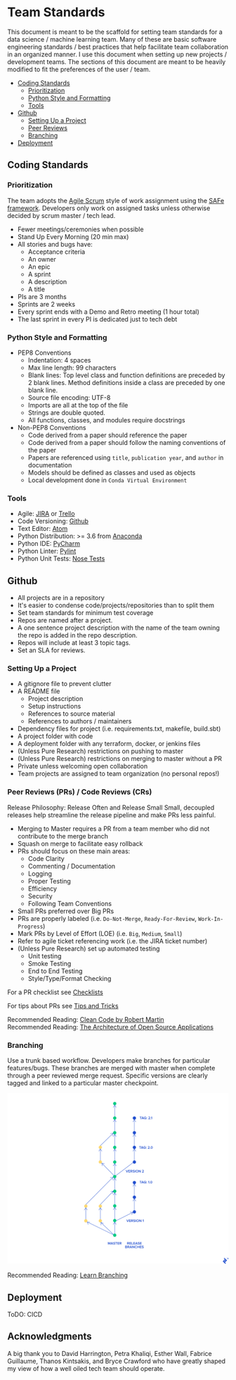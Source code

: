 # Team Standards

This document is meant to be the scaffold for setting team standards for a data science / machine learning team. Many of these are basic software engineering standards / best practices that help facilitate team collaboration in an organized manner. I use this document when setting up new projects / development teams. The sections of this document are meant to be heavily modified to fit the preferences of the user / team.

<!-- TOC -->
* [Coding Standards](#coding_standards)
  * [Prioritization](#prioritization)
  * [Python Style and Formatting](#style)
  * [Tools](#tools)
* [Github](#github)
  * [Setting Up a Project](#setup)
  * [Peer Reviews](#pr)
  * [Branching](#branching)
* [Deployment](#deployment)
<!-- TOC -->

## Coding Standards <a name="coding_standards"></a>

### Prioritization <a name="prioritization"></a>

The team adopts the [Agile Scrum](https://www.cprime.com/resources/what-is-agile-what-is-scrum/) style of work assignment using the [SAFe framework](https://www.scaledagile.com/enterprise-solutions/what-is-safe/). Developers only work on assigned tasks unless otherwise decided by scrum master / tech lead.

* Fewer meetings/ceremonies when possible
* Stand Up Every Morning (20 min max)
* All stories and bugs have:
  * Acceptance criteria
  * An owner
  * An epic
  * A sprint
  * A description
  * A title
* PIs are 3 months
* Sprints are 2 weeks
* Every sprint ends with a Demo and Retro meeting (1 hour total)
* The last sprint in every PI is dedicated just to tech debt

### Python Style and Formatting <a name="style"></a>

* PEP8 Conventions
  * Indentation: 4 spaces
  * Max line length: 99 characters
  * Blank lines: Top level class and function definitions are preceded by 2 blank lines. Method definitions inside a class are preceded by one blank line.
  * Source file encoding: UTF-8
  * Imports are all at the top of the file
  * Strings are double quoted.
  * All functions, classes, and modules require docstrings
* Non-PEP8 Conventions
  * Code derived from a paper should reference the paper
  * Code derived from a paper should follow the naming conventions of the paper
  * Papers are referenced using `title`, `publication year`, and `author` in documentation
  * Models should be defined as classes and used as objects
  * Local development done in `Conda Virtual Environment`

### Tools <a name="tools"></a>

  * Agile: [JIRA](https://www.atlassian.com/software/jira) or [Trello](https://trello.com/en-US)
  * Code Versioning: [Github](https://github.com/)
  * Text Editor: [Atom](https://atom.io/)
  * Python Distribution: >= 3.6 from [Anaconda](https://www.anaconda.com/distribution/)
  * Python IDE: [PyCharm](https://www.jetbrains.com/pycharm/)
  * Python Linter: [Pylint](https://www.pylint.org/)
  * Python Unit Tests: [Nose Tests](https://nose.readthedocs.io/en/latest/)

## Github <a name="github"></a>

* All projects are in a repository
* It's easier to condense code/projects/repositories than to split them
* Set team standards for minimum test coverage
* Repos are named after a project.
* A  one sentence project description with the name of the team owning the repo is added in the repo description.
* Repos will include at least 3 topic tags.
* Set an SLA for reviews.

### Setting Up a Project <a name="setup"></a>

* A gitignore file to prevent clutter
* A README file
  * Project description
  * Setup instructions
  * References to source material
  * References to authors / maintainers
* Dependency files for project (i.e. requirements.txt, makefile, build.sbt)
* A project folder with code
* A deployment folder with any terraform, docker, or jenkins files
* (Unless Pure Research) restrictions on pushing to master
* (Unless Pure Research) restrictions on merging to master without a PR
* Private unless welcoming open collaboration
* Team projects are assigned to team organization (no personal repos!)

### Peer Reviews (PRs) / Code Reviews (CRs) <a name="pr"></a>

Release Philosophy: Release Often and Release Small
Small, decoupled releases help streamline the release pipeline and make PRs less painful.

* Merging to Master requires a PR from a team member who did not contribute to the merge branch
* Squash on merge to facilitate easy rollback
* PRs should focus on these main areas:
  * Code Clarity
  * Commenting / Documentation
  * Logging
  * Proper Testing
  * Efficiency
  * Security
  * Following Team Conventions
* Small PRs preferred over Big PRs
* PRs are properly labeled (i.e. `Do-Not-Merge`, `Ready-For-Review`, `Work-In-Progress`)
* Mark PRs by Level of Effort (LOE) (i.e. `Big`, `Medium`, `Small`)
* Refer to agile ticket referencing work (i.e. the JIRA ticket number)
* (Unless Pure Research) set up automated testing
  * Unit testing
  * Smoke Testing
  * End to End Testing
  * Style/Type/Format Checking

For a PR checklist see [Checklists](Tips_and_Tricks.md)

For tips about PRs see [Tips and Tricks](Tips_and_Tricks.md)

Recommended Reading: [Clean Code by Robert Martin](https://www.investigatii.md/uploads/resurse/Clean_Code.pdf) <br>
Recommended Reading: [The Architecture of Open Source Applications](http://aosabook.org/en/index.html)

### Branching <a name="branching"></a>

Use a trunk based workflow. Developers make branches for particular features/bugs. These branches are merged with master when complete through a peer reviewed merge request. Specific versions are clearly tagged and linked to a particular master checkpoint.

![Git Trunk](gitflow_trunk.png)

Recommended Reading: [Learn Branching](https://learngitbranching.js.org/?locale=en_US)

## Deployment <a name="deployment"></a>

ToDO: CICD

## Acknowledgments

A big thank you to David Harrington, Petra Khaliqi, Esther Wall, Fabrice Guillaume, Thanos Kintsakis, and Bryce Crawford who have greatly shaped my view of how a well oiled tech team should operate.
